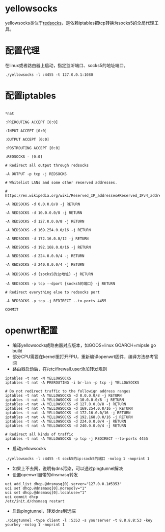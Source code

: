 # yellowsocks
yellowsocks类似于[redsocks](https://github.com/darkk/redsocks)，是依赖iptables把tcp转换为socks5的全局代理工具。

# 配置代理
在linux或者路由器上启动，指定监听端口、socks5的地址端口。
```
./yellowsocks -l :4455 -t 127.0.0.1:1080
```
# 配置iptables
```

*nat

:PREROUTING ACCEPT [0:0]

:INPUT ACCEPT [0:0]

:OUTPUT ACCEPT [0:0]

:POSTROUTING ACCEPT [0:0]

:REDSOCKS - [0:0]

# Redirect all output through redsocks

-A OUTPUT -p tcp -j REDSOCKS

# Whitelist LANs and some other reserved addresses.

# https://en.wikipedia.org/wiki/Reserved_IP_addresses#Reserved_IPv4_addresses

-A REDSOCKS -d 0.0.0.0/8 -j RETURN

-A REDSOCKS -d 10.0.0.0/8 -j RETURN

-A REDSOCKS -d 127.0.0.0/8 -j RETURN

-A REDSOCKS -d 169.254.0.0/16 -j RETURN

-A REDSOCKS -d 172.16.0.0/12 -j RETURN

-A REDSOCKS -d 192.168.0.0/16 -j RETURN

-A REDSOCKS -d 224.0.0.0/4 -j RETURN

-A REDSOCKS -d 240.0.0.0/4 -j RETURN

-A REDSOCKS -d {socks5的ip地址} -j RETURN

-A REDSOCKS -p tcp --dport {socks5的端口} -j RETURN

# Redirect everything else to redsocks port

-A REDSOCKS -p tcp -j REDIRECT --to-ports 4455

COMMIT

```

# openwrt配置
* 编译yellowsocks成路由器对应版本，如GOOS=linux GOARCH=mipsle go build
* 部分CPU需要在kernel里打开FPU，重新编译openwrt固件，编译方法参考官网
* 路由器启动后，在/etc/firewall.user添加转发规则
```
iptables -t nat -N YELLOWSOCKS
iptables -t nat -A PREROUTING -i br-lan -p tcp -j YELLOWSOCKS

# Do not redirect traffic to the followign address ranges
iptables -t nat -A YELLOWSOCKS -d 0.0.0.0/8 -j RETURN
iptables -t nat -A YELLOWSOCKS -d 10.0.0.0/8 -j RETURN
iptables -t nat -A YELLOWSOCKS -d 127.0.0.0/8 -j RETURN
iptables -t nat -A YELLOWSOCKS -d 169.254.0.0/16 -j RETURN
iptables -t nat -A YELLOWSOCKS -d 172.16.0.0/16 -j RETURN
iptables -t nat -A YELLOWSOCKS -d 192.168.0.0/16 -j RETURN
iptables -t nat -A YELLOWSOCKS -d 224.0.0.0/4 -j RETURN
iptables -t nat -A YELLOWSOCKS -d 240.0.0.0/4 -j RETURN

# Redirect all kinds of traffic
iptables -t nat -A YELLOWSOCKS -p tcp -j REDIRECT --to-ports 4455
```
* 启动yellowsocks
```
./yellowsocks -l :4455 -t sock5的ip:sock5的端口 -nolog 1 -noprint 1
```
* 如果上不去网，说明有dns污染，可以通过pingtunnel解决
* 设置openwrt自带的dnsmasq转发
```
uci add_list dhcp.@dnsmasq[0].server="127.0.0.1#5353"
uci set dhcp.@dnsmasq[0].noresolv="1"
uci set dhcp.@dnsmasq[0].localuse="1"
uci commit dhcp
/etc/init.d/dnsmasq restart
```
* 启动pingtunnel，转发dns到远端
```
./pingtunnel -type client -l :5353 -s yourserver -t 8.8.8.8:53 -key yourkey -nolog 1 -noprint 1
```

